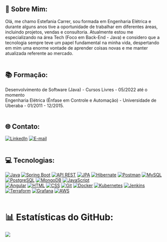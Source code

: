 
## 💫 Sobre Mim: 


Olá, me chamo Estefania Carrer, sou formada em Engenharia Elétrica e durante alguns anos tive a oportunidade de trabalhar em diferentes áreas, incluindo projetos, vendas e consultoria. Atualmente estou me especializando na área Tech (Foco em Back-End - Java) e considero que a tecnologia sempre teve um papel fundamental na minha vida, despertando em mim uma enorme vontade de aprender coisas novas e me manter atualizada referente ao mercado.
</br>
</br>

## 📚 Formação: 


Desenvolvimento de Software (Java) - Cursos Livres - 05/2022 até o momento</br>
Engenharia Elétrica (Ênfase em Controle e Automação) - Universidade de Uberaba - 01/2011 - 12/2015. 
</br>
</br>

 ## 🌐 Contato:
 
[![LinkedIn](https://img.shields.io/badge/LinkedIn-%230077B5.svg?logo=linkedin&logoColor=white)](https://www.linkedin.com/in/estefania-carrer-49659110a/)
 [![E-mail](https://img.shields.io/badge/Email-Direto-red)](estefania.carrer@hotmail.com) 
</br>
</br>

## 💻 Tecnologias:


 [![Java](https://img.shields.io/badge/-Java-orange)](https://www.java.com/pt-BR/) 
 [![Spring Boot](https://img.shields.io/badge/-Spring%20Boot-brightgreen)](https://spring.io/projects/spring-boot) 
 [![API REST](https://img.shields.io/badge/-API%20REST-blueviolet)](https://restfulapi.net/) 
 [![JPA](https://img.shields.io/badge/-JPA-informational)](https://www.oracle.com/br/java/technologies/java-persistence-api.html) 
 [![Hibernate](https://img.shields.io/badge/-Hibernate-yellow)](https://hibernate.org/) 
 [![Postman](https://img.shields.io/badge/-Postman-orange)](https://www.postman.com/) 
 [![MySQL](https://img.shields.io/badge/-MySQL-blue)](https://www.mysql.com/) 
 [![PostgreSQL](https://img.shields.io/badge/-PostgreSQL-blue)](https://www.postgresql.org/) 
 [![MongoDB](https://img.shields.io/badge/-MongoDB-green)](https://www.mongodb.com/)
 [![JavaScript](https://img.shields.io/badge/-JavaScript-yellow)](https://developer.mozilla.org/pt-BR/docs/Web/JavaScript) </br>
 [![Angular](https://img.shields.io/badge/-Angular-red)](https://angular.io/) 
 [![HTML](https://img.shields.io/badge/-HTML-orange)](https://developer.mozilla.org/pt-BR/docs/Web/HTML) 
 [![CSS](https://img.shields.io/badge/-CSS-blue)](https://developer.mozilla.org/pt-BR/docs/Web/CSS) 
 [![Git](https://img.shields.io/badge/-Git-red)](https://git-scm.com/) 
 [![Docker](https://img.shields.io/badge/-Docker-blue)](https://www.docker.com/) 
 [![Kubernetes](https://img.shields.io/badge/-Kubernetes-blue)](https://kubernetes.io/pt/) 
 [![Jenkins](https://img.shields.io/badge/-Jenkins-red)](https://www.jenkins.io/) 
 [![Terraform](https://img.shields.io/badge/-Terraform-blue)](https://www.terraform.io/) 
 [![Grafana](https://img.shields.io/badge/-Grafana-orange)](https://grafana.com/) 
 [![AWS](https://img.shields.io/badge/-AWS-yellow)](https://aws.amazon.com/) 
</br>
</br>

# 📊 Estatísticas do GitHub: 

![](https://github-readme-stats.vercel.app/api/top-langs/?username=estefaniacarrer&theme=dark&hide_border=false&include_all_commits=false&count_private=false&layout=compact) 



